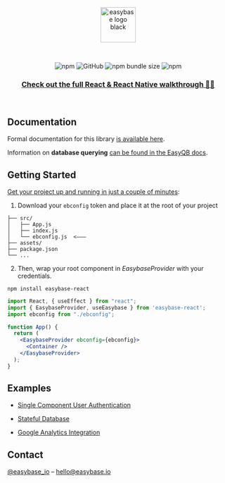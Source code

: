 <br />
<br />

<p align="center">
  <a href="https://easybase.io">
    <img src="https://easybase.io/assets/images/logo_black.png" alt="easybase logo black" width="80" height="80">
  </a>
</p>

<br />

<p align="center">
  <img alt="npm" src="https://img.shields.io/npm/dw/easybase-react">
  <img alt="GitHub" src="https://img.shields.io/github/license/easybase/easybase-react">
  <img alt="npm bundle size" src="https://img.shields.io/bundlephobia/min/easybase-react">
  <img alt="npm" src="https://img.shields.io/npm/v/easybase-react">
</p>


<h3 align="center">
  <b>
    <a href="https://easybase.io/react/">
      Check out the full React & React Native walkthrough 📗📘
    </a>
  </b>
</h3>

<br />

<!-- DOCUMENTATION -->
## Documentation

Formal documentation for this library [is available here](https://easybase.io/docs/easybase-react/).

Information on **database querying** [can be found in the EasyQB docs](https://easybase.github.io/EasyQB/).

## Getting Started

[Get your project up and running in just a couple of minutes](https://easybase.io/react/#setup):

1. Download your `ebconfig` token and place it at the root of your project

```
├── src/
│   ├── App.js
│   ├── index.js
│   └── ebconfig.js  <–––
├── assets/
├── package.json
└── ...
```

2. Then, wrap your root component in *EasybaseProvider* with your credentials.
```
npm install easybase-react
```

```jsx
import React, { useEffect } from "react";
import { EasybaseProvider, useEasybase } from 'easybase-react';
import ebconfig from "./ebconfig";

function App() {
  return (
    <EasybaseProvider ebconfig={ebconfig}>
      <Container />
    </EasybaseProvider>
  );
}
```

## Examples

* [Single Component User Authentication](https://easybase.io/react-and-react-native-user-authentication/)

* [Stateful Database](https://easybase.io/react-database-app-tutorial/)

* [Google Analytics Integration](https://easybase.io/react/#google-analytics-integration)

<!-- CONTACT -->
## Contact

[@easybase_io](https://twitter.com/easybase_io) – hello@easybase.io
